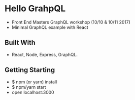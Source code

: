 # Hello GrahpQL
- Front End Masters GraphQL workshop (10/10 & 10/11 2017)
- Minimal GraphQL example with React

## Built With
- React, Node, Express, GraphQL.

## Getting Starting
- $ npm (or yarn) install
- $ npm/yarn start
- open localhost:3000